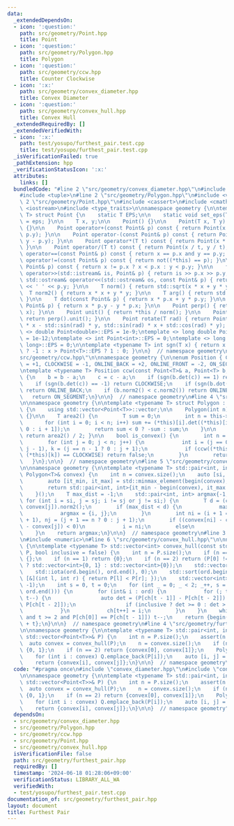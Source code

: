 ```yaml
---
data:
  _extendedDependsOn:
  - icon: ':question:'
    path: src/geometry/Point.hpp
    title: Point
  - icon: ':question:'
    path: src/geometry/Polygon.hpp
    title: Polygon
  - icon: ':question:'
    path: src/geometry/ccw.hpp
    title: Counter Clockwise
  - icon: ':x:'
    path: src/geometry/convex_diameter.hpp
    title: Convex Diameter
  - icon: ':question:'
    path: src/geometry/convex_hull.hpp
    title: Convex Hull
  _extendedRequiredBy: []
  _extendedVerifiedWith:
  - icon: ':x:'
    path: test/yosupo/furthest_pair.test.cpp
    title: test/yosupo/furthest_pair.test.cpp
  _isVerificationFailed: true
  _pathExtension: hpp
  _verificationStatusIcon: ':x:'
  attributes:
    links: []
  bundledCode: "#line 2 \"src/geometry/convex_diameter.hpp\"\n#include <algorithm>\n\
    #include <tuple>\n#line 2 \"src/geometry/Polygon.hpp\"\n#include <vector>\n#line\
    \ 2 \"src/geometry/Point.hpp\"\n#include <cassert>\n#include <cmath>\n#include\
    \ <iostream>\n#include <type_traits>\n\nnamespace geometry {\n\ntemplate <typename\
    \ T> struct Point {\n    static T EPS;\n\n    static void set_eps(T eps) { EPS\
    \ = eps; }\n\n    T x, y;\n\n    Point() {}\n\n    Point(T x, T y) : x(x), y(y)\
    \ {}\n\n    Point operator+(const Point& p) const { return Point(x + p.x, y +\
    \ p.y); }\n\n    Point operator-(const Point& p) const { return Point(x - p.x,\
    \ y - p.y); }\n\n    Point operator*(T t) const { return Point(x * t, y * t);\
    \ }\n\n    Point operator/(T t) const { return Point(x / t, y / t); }\n\n    bool\
    \ operator==(const Point& p) const { return x == p.x and y == p.y; }\n\n    bool\
    \ operator!=(const Point& p) const { return not((*this) == p); }\n\n    bool operator<(const\
    \ Point& p) const { return x != p.x ? x < p.x : y < p.y; }\n\n    friend std::istream&\
    \ operator>>(std::istream& is, Point& p) { return is >> p.x >> p.y; }\n\n    friend\
    \ std::ostream& operator<<(std::ostream& os, const Point& p) { return os << p.x\
    \ << ' ' << p.y; }\n\n    T norm() { return std::sqrt(x * x + y * y); }\n\n  \
    \  T norm2() { return x * x + y * y; }\n\n    T arg() { return std::atan2(y, x);\
    \ }\n\n    T dot(const Point& p) { return x * p.x + y * p.y; }\n\n    T det(const\
    \ Point& p) { return x * p.y - y * p.x; }\n\n    Point perp() { return Point(-y,\
    \ x); }\n\n    Point unit() { return *this / norm(); }\n\n    Point normal() {\
    \ return perp().unit(); }\n\n    Point rotate(T rad) { return Point(std::cos(rad)\
    \ * x - std::sin(rad) * y, std::sin(rad) * x + std::cos(rad) * y); }\n};\n\ntemplate\
    \ <> double Point<double>::EPS = 1e-9;\ntemplate <> long double Point<long double>::EPS\
    \ = 1e-12;\ntemplate <> int Point<int>::EPS = 0;\ntemplate <> long long Point<long\
    \ long>::EPS = 0;\n\ntemplate <typename T> int sgn(T x) { return x < -Point<T>::EPS\
    \ ? -1 : x > Point<T>::EPS ? 1 : 0; }\n\n}  // namespace geometry\n#line 3 \"\
    src/geometry/ccw.hpp\"\n\nnamespace geometry {\n\nenum Position { COUNTER_CLOCKWISE\
    \ = +1, CLOCKWISE = -1, ONLINE_BACK = +2, ONLINE_FRONT = -2, ON_SEGMENT = 0 };\n\
    \ntemplate <typename T> Position ccw(const Point<T>& a, Point<T> b, Point<T> c)\
    \ {\n    b = b - a;\n    c = c - a;\n    if (sgn(b.det(c)) == 1) return COUNTER_CLOCKWISE;\n\
    \    if (sgn(b.det(c)) == -1) return CLOCKWISE;\n    if (sgn(b.dot(c)) == -1)\
    \ return ONLINE_BACK;\n    if (b.norm2() < c.norm2()) return ONLINE_FRONT;\n \
    \   return ON_SEGMENT;\n}\n\n}  // namespace geometry\n#line 4 \"src/geometry/Polygon.hpp\"\
    \n\nnamespace geometry {\n\ntemplate <typename T> struct Polygon : std::vector<Point<T>>\
    \ {\n    using std::vector<Point<T>>::vector;\n\n    Polygon(int n) : std::vector<Point<T>>(n)\
    \ {}\n\n    T area2() {\n        T sum = 0;\n        int n = this->size();\n \
    \       for (int i = 0; i < n; i++) sum += (*this)[i].det((*this)[i + 1 == n ?\
    \ 0 : i + 1]);\n        return sum < 0 ? -sum : sum;\n    }\n\n    T area() {\
    \ return area2() / 2; }\n\n    bool is_convex() {\n        int n = this->size();\n\
    \        for (int j = 0; j < n; j++) {\n            int i = (j == 0 ? n - 1 :\
    \ j - 1), k = (j == n - 1 ? 0 : j + 1);\n            if (ccw((*this)[i], (*this)[j],\
    \ (*this)[k]) == CLOCKWISE) return false;\n        }\n        return true;\n \
    \   }\n};\n\n}  // namespace geometry\n#line 5 \"src/geometry/convex_diameter.hpp\"\
    \n\nnamespace geometry {\n\ntemplate <typename T> std::pair<int, int> convex_diameter(const\
    \ Polygon<T>& convex) {\n    int n = convex.size();\n    auto [si, sj] = [&] {\n\
    \        auto [it_min, it_max] = std::minmax_element(begin(convex), end(convex));\n\
    \        return std::pair<int, int>{it_min - begin(convex), it_max - begin(convex)};\n\
    \    }();\n    T max_dist = -1;\n    std::pair<int, int> argmax{-1, -1};\n   \
    \ for (int i = si, j = sj; i != sj or j != si;) {\n        T d = (convex[i] -\
    \ convex[j]).norm2();\n        if (max_dist < d) {\n            max_dist = d;\n\
    \            argmax = {i, j};\n        }\n        int ni = (i + 1 == n ? 0 : i\
    \ + 1), nj = (j + 1 == n ? 0 : j + 1);\n        if ((convex[ni] - convex[i]).det(convex[nj]\
    \ - convex[j]) < 0)\n            i = ni;\n        else\n            j = nj;\n\
    \    }\n    return argmax;\n}\n\n}  // namespace geometry\n#line 3 \"src/geometry/convex_hull.hpp\"\
    \n#include <numeric>\n#line 6 \"src/geometry/convex_hull.hpp\"\n\nnamespace geometry\
    \ {\n\ntemplate <typename T> std::vector<int> convex_hull(const std::vector<Point<T>>&\
    \ P, bool inclusive = false) {\n    int n = P.size();\n    if (n == 0) return\
    \ {};\n    if (n == 1) return {0};\n    if (n == 2) return (P[0] != P[1] or inclusive\
    \ ? std::vector<int>{0, 1} : std::vector<int>{0});\n    std::vector<int> ord(n);\n\
    \    std::iota(ord.begin(), ord.end(), 0);\n    std::sort(ord.begin(), ord.end(),\
    \ [&](int l, int r) { return P[l] < P[r]; });\n    std::vector<int> ch(n + 1,\
    \ -1);\n    int s = 0, t = 0;\n    for (int _ = 0; _ < 2; _++, s = --t, std::reverse(ord.begin(),\
    \ ord.end())) {\n        for (int& i : ord) {\n            for (; t >= s + 2;\
    \ t--) {\n                auto det = (P[ch[t - 1]] - P[ch[t - 2]]).det(P[i] -\
    \ P[ch[t - 2]]);\n                if (inclusive ? det >= 0 : det > 0) break;\n\
    \            }\n            ch[t++] = i;\n        }\n    }\n    while (not inclusive\
    \ and t >= 2 and P[ch[0]] == P[ch[t - 1]]) t--;\n    return {begin(ch), begin(ch)\
    \ + t};\n}\n\n}  // namespace geometry\n#line 4 \"src/geometry/furthest_pair.hpp\"\
    \n\nnamespace geometry {\n\ntemplate <typename T> std::pair<int, int> furthest_pair(const\
    \ std::vector<Point<T>>& P) {\n    int n = P.size();\n    assert(n >= 2);\n  \
    \  auto convex = convex_hull(P);\n    n = convex.size();\n    if (n == 1) return\
    \ {0, 1};\n    if (n == 2) return {convex[0], convex[1]};\n    Polygon<T> Q;\n\
    \    for (int i : convex) Q.emplace_back(P[i]);\n    auto [i, j] = convex_diameter(Q);\n\
    \    return {convex[i], convex[j]};\n}\n\n}  // namespace geometry\n"
  code: "#pragma once\n#include \"convex_diameter.hpp\"\n#include \"convex_hull.hpp\"\
    \n\nnamespace geometry {\n\ntemplate <typename T> std::pair<int, int> furthest_pair(const\
    \ std::vector<Point<T>>& P) {\n    int n = P.size();\n    assert(n >= 2);\n  \
    \  auto convex = convex_hull(P);\n    n = convex.size();\n    if (n == 1) return\
    \ {0, 1};\n    if (n == 2) return {convex[0], convex[1]};\n    Polygon<T> Q;\n\
    \    for (int i : convex) Q.emplace_back(P[i]);\n    auto [i, j] = convex_diameter(Q);\n\
    \    return {convex[i], convex[j]};\n}\n\n}  // namespace geometry"
  dependsOn:
  - src/geometry/convex_diameter.hpp
  - src/geometry/Polygon.hpp
  - src/geometry/ccw.hpp
  - src/geometry/Point.hpp
  - src/geometry/convex_hull.hpp
  isVerificationFile: false
  path: src/geometry/furthest_pair.hpp
  requiredBy: []
  timestamp: '2024-06-18 01:28:06+09:00'
  verificationStatus: LIBRARY_ALL_WA
  verifiedWith:
  - test/yosupo/furthest_pair.test.cpp
documentation_of: src/geometry/furthest_pair.hpp
layout: document
title: Furthest Pair
---
```

